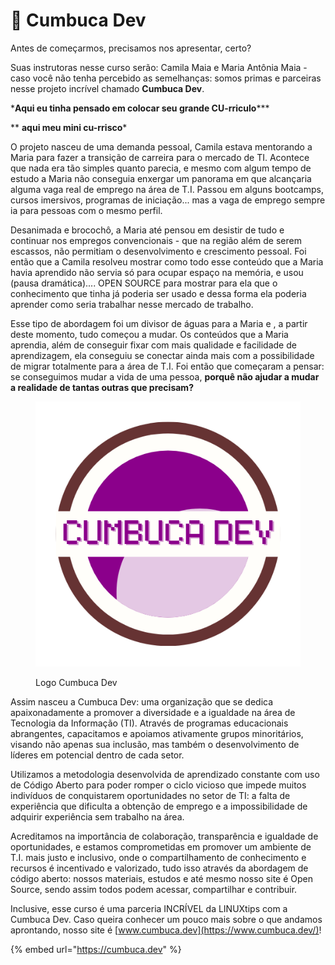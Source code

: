 # 🥥 Cumbuca Dev

Antes de começarmos, precisamos nos apresentar, certo?

Suas instrutoras nesse curso serão: Camila Maia e Maria Antônia Maia - caso você não tenha percebido as semelhanças: somos primas e parceiras nesse projeto incrível chamado **Cumbuca Dev**.

\***Aqui eu tinha pensado em colocar seu grande CU-rriculo**\*\*\*



\*\* **aqui meu mini cu-rrisco**\*



O projeto nasceu de uma demanda pessoal, Camila estava mentorando a Maria para fazer a transição de carreira para o mercado de TI. Acontece que nada era tão simples quanto parecia, e mesmo com algum tempo de estudo a Maria não conseguia enxergar um panorama em que alcançaria alguma vaga real de emprego na área de T.I. Passou em alguns bootcamps, cursos imersivos, programas de iniciação... mas a vaga de emprego sempre ia para pessoas com o mesmo perfil.&#x20;



Desanimada e brocochô, a Maria até pensou em desistir de tudo e continuar nos empregos convencionais - que na região além de serem escassos, não permitiam o desenvolvimento e crescimento pessoal. Foi então que a Camila resolveu mostrar como todo esse conteúdo que a Maria havia aprendido não servia só para ocupar espaço na memória, e usou (pausa dramática).... OPEN SOURCE para mostrar para ela que o conhecimento que tinha já poderia ser usado e dessa forma ela poderia aprender como seria trabalhar nesse mercado de trabalho. &#x20;



Esse tipo de abordagem foi um divisor de águas para a Maria e , a partir deste momento, tudo começou a mudar. Os conteúdos que a Maria aprendia, além de conseguir fixar com mais qualidade e facilidade de aprendizagem, ela conseguiu se conectar ainda mais com a possibilidade de migrar totalmente para a área de T.I. Foi então que começaram a pensar: se conseguimos mudar a vida de uma pessoa, **porquê não ajudar a mudar a realidade de tantas outras que precisam?**

<figure><img src="../../.gitbook/assets/logo-light-transparent.png" alt=""><figcaption><p>Logo Cumbuca Dev</p></figcaption></figure>

Assim nasceu a Cumbuca Dev: uma organização que se dedica apaixonadamente a promover a diversidade e a igualdade na área de Tecnologia da Informação (TI). Através de programas educacionais abrangentes, capacitamos e apoiamos ativamente grupos minoritários, visando não apenas sua inclusão, mas também o desenvolvimento de líderes em potencial dentro de cada setor.&#x20;



Utilizamos a metodologia desenvolvida de aprendizado constante com uso de Código Aberto para poder romper o ciclo vicioso que impede muitos indivíduos de conquistarem oportunidades no setor de TI: a falta de experiência que dificulta a obtenção de emprego e a impossibilidade de adquirir experiência sem trabalho na área.



Acreditamos na importância de colaboração, transparência e igualdade de oportunidades, e estamos comprometidas em promover um ambiente de T.I. mais justo e inclusivo, onde o compartilhamento de conhecimento e recursos é incentivado e valorizado, tudo isso através da abordagem de código aberto: nossos materiais, estudos e até mesmo nosso site é Open Source, sendo assim todos podem acessar, compartilhar e contribuir.&#x20;



Inclusive, esse curso é uma parceria INCRÍVEL da LINUXtips com a Cumbuca Dev. Caso queira conhecer um pouco mais sobre o que andamos aprontando, nosso site é [www.cumbuca.dev](https://www.cumbuca.dev/)!



{% embed url="https://cumbuca.dev" %}
